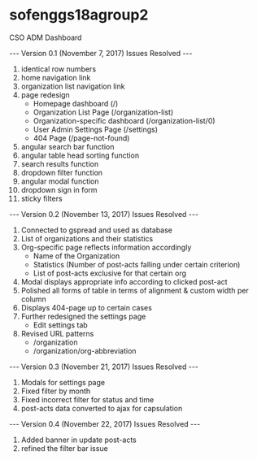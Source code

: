 # sofenggs18agroup2
CSO ADM Dashboard

--- Version 0.1 (November 7, 2017) Issues Resolved ---

1. identical row numbers
2. home navigation link
3. organization list navigation link
4. page redesign
    - Homepage dashboard (/)
    - Organization List Page (/organization-list)
    - Organization-specific dashboard (/organization-list/0)
    - User Admin Settings Page (/settings)
    - 404 Page (/page-not-found)
5. angular search bar function
6. angular table head sorting function
7. search results function
8. dropdown filter function
9. angular modal function
10. dropdown sign in form
11. sticky filters



--- Version 0.2 (November 13, 2017) Issues Resolved ---

1. Connected to gspread and used as database
2. List of organizations and their statistics
3. Org-specific page reflects information accordingly
    - Name of the Organization
    - Statistics (Number of post-acts falling under certain criterion)
    - List of post-acts exclusive for that certain org
4. Modal displays appropriate info according to clicked post-act
5. Polished all forms of table in terms of alignment & custom width per column
6. Displays 404-page up to certain cases
7. Further redesigned the settings page
    - Edit settings tab
8. Revised URL patterns
    - /organization
    - /organization/org-abbreviation



--- Version 0.3 (November 21, 2017) Issues Resolved ---
1. Modals for settings page
2. Fixed filter by month
3. Fixed incorrect filter for status and time
4. post-acts data converted to ajax for capsulation



--- Version 0.4 (November 22, 2017) Issues Resolved ---
1. Added banner in update post-acts
2. refined the filter bar issue
